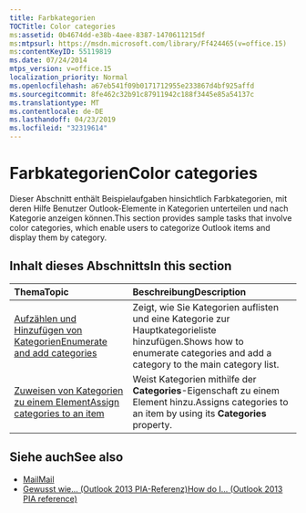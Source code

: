 ```yaml
---
title: Farbkategorien
TOCTitle: Color categories
ms:assetid: 0b4674dd-e38b-4aee-8387-1470611215df
ms:mtpsurl: https://msdn.microsoft.com/library/Ff424465(v=office.15)
ms:contentKeyID: 55119819
ms.date: 07/24/2014
mtps_version: v=office.15
localization_priority: Normal
ms.openlocfilehash: a67eb541f09b0171712955e233867d4bf925affd
ms.sourcegitcommit: 8fe462c32b91c87911942c188f3445e85a54137c
ms.translationtype: MT
ms.contentlocale: de-DE
ms.lasthandoff: 04/23/2019
ms.locfileid: "32319614"
---
```

# <a name="color-categories"></a><span data-ttu-id="26e93-102">Farbkategorien</span><span class="sxs-lookup"><span data-stu-id="26e93-102">Color categories</span></span>

<span data-ttu-id="26e93-103">Dieser Abschnitt enthält Beispielaufgaben hinsichtlich Farbkategorien, mit deren Hilfe Benutzer Outlook-Elemente in Kategorien unterteilen und nach Kategorie anzeigen können.</span><span class="sxs-lookup"><span data-stu-id="26e93-103">This section provides sample tasks that involve color categories, which enable users to categorize Outlook items and display them by category.</span></span>

## <a name="in-this-section"></a><span data-ttu-id="26e93-104">Inhalt dieses Abschnitts</span><span class="sxs-lookup"><span data-stu-id="26e93-104">In this section</span></span>

|<span data-ttu-id="26e93-105">Thema</span><span class="sxs-lookup"><span data-stu-id="26e93-105">Topic</span></span>|<span data-ttu-id="26e93-106">Beschreibung</span><span class="sxs-lookup"><span data-stu-id="26e93-106">Description</span></span>|
|:----|:----------|
|[<span data-ttu-id="26e93-107">Aufzählen und Hinzufügen von Kategorien</span><span class="sxs-lookup"><span data-stu-id="26e93-107">Enumerate and add categories</span></span>](how-to-enumerate-and-add-categories.md)  |<span data-ttu-id="26e93-108">Zeigt, wie Sie Kategorien auflisten und eine Kategorie zur Hauptkategorieliste hinzufügen.</span><span class="sxs-lookup"><span data-stu-id="26e93-108">Shows how to enumerate categories and add a category to the main category list.</span></span>|
|[<span data-ttu-id="26e93-109">Zuweisen von Kategorien zu einem Element</span><span class="sxs-lookup"><span data-stu-id="26e93-109">Assign categories to an item</span></span>](how-to-assign-categories-to-an-item.md)  |<span data-ttu-id="26e93-110">Weist Kategorien mithilfe der **Categories**-Eigenschaft zu einem Element hinzu.</span><span class="sxs-lookup"><span data-stu-id="26e93-110">Assigns categories to an item by using its **Categories** property.</span></span>|

## <a name="see-also"></a><span data-ttu-id="26e93-111">Siehe auch</span><span class="sxs-lookup"><span data-stu-id="26e93-111">See also</span></span>

- [<span data-ttu-id="26e93-112">Mail</span><span class="sxs-lookup"><span data-stu-id="26e93-112">Mail</span></span>](mail.md)
- [<span data-ttu-id="26e93-113">Gewusst wie... (Outlook 2013 PIA-Referenz)</span><span class="sxs-lookup"><span data-stu-id="26e93-113">How do I... (Outlook 2013 PIA reference)</span></span>](how-do-i-outlook-2013-pia-reference.md)

